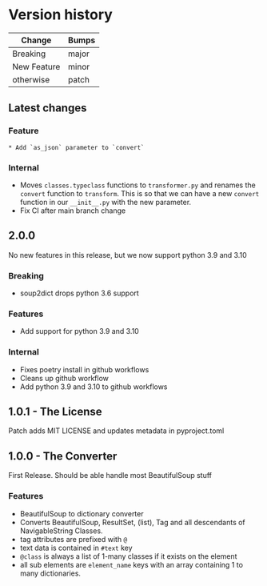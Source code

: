 # Version history

| Change | Bumps |
| - | - |
| Breaking | major |
| New Feature | minor |
| otherwise | patch |


## Latest changes

### Feature

    * Add `as_json` parameter to `convert`

### Internal

* Moves `classes.typeclass` functions to `transformer.py` and renames the `convert` function to `transform`. This is so that we can have a new `convert` function in our `__init__.py` with the new parameter.
* Fix CI after main branch change


## 2.0.0

No new features in this release, but we now support python 3.9 and 3.10


### Breaking

* soup2dict drops python 3.6 support

### Features

* Add support for python 3.9 and 3.10

### Internal

* Fixes poetry install in github workflows
* Cleans up github workflow
* Add python 3.9 and 3.10 to github workflows


## 1.0.1 - The License

Patch adds MIT LICENSE and updates metadata in pyproject.toml


## 1.0.0 - The Converter

First Release. Should be able handle most BeautifulSoup stuff

### Features

* BeautifulSoup to dictionary converter
* Converts BeautifulSoup, ResultSet, (list), Tag and all descendants of NavigableString Classes.
* tag attributes are prefixed with `@`
* text data is contained in `#text` key
* `@class` is always a list of 1-many classes if it exists on the element
* all sub elements are `element_name` keys with an array containing 1 to many dictionaries.

